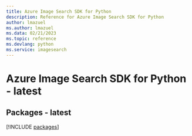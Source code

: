```yaml
---
title: Azure Image Search SDK for Python
description: Reference for Azure Image Search SDK for Python
author: lmazuel
ms.author: lmazuel
ms.data: 02/21/2023
ms.topic: reference
ms.devlang: python
ms.service: imagesearch
---
```

# Azure Image Search SDK for Python - latest
## Packages - latest
[!INCLUDE [packages](image-search-index.md)]